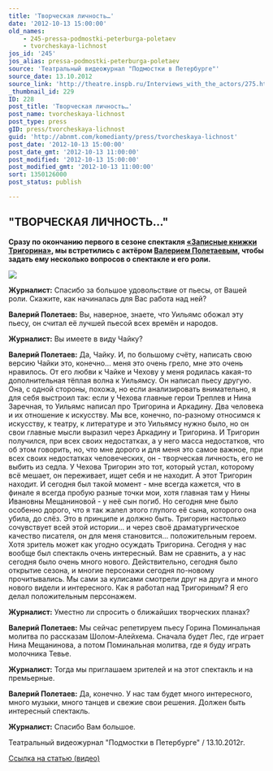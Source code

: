```yaml
---
title: 'Творческая личность…'
date: '2012-10-13 15:00:00'
old_names:
    - 245-pressa-podmostki-peterburga-poletaev
    - tvorcheskaya-lichnost
jos_id: '245'
jos_alias: pressa-podmostki-peterburga-poletaev
source: 'Театральный видеожурнал "Подмостки в Петербурге"'
source_date: 13.10.2012
source_link: 'http://theatre.inspb.ru/Interviews_with_the_actors/275.html'
_thumbnail_id: 229
ID: 228
post_title: 'Творческая личность…'
post_name: tvorcheskaya-lichnost
post_type: press
gID: press/tvorcheskaya-lichnost
guid: 'http://abnmt.com/komedianty/press/tvorcheskaya-lichnost'
post_date: '2012-10-13 15:00:00'
post_date_gmt: '2012-10-13 11:00:00'
post_modified: '2012-10-13 15:00:00'
post_modified_gmt: '2012-10-13 11:00:00'
sort: 1350126000
post_status: publish

---
```


## "ТВОРЧЕСКАЯ ЛИЧНОСТЬ..."


**Сразу по окончанию первого в сезоне спектакля [«Записные книжки Тригорина»][0], мы встретились с актёром [Валерием Полетаевым][1], чтобы задать ему несколько вопросов о спектакле и его роли.**


![](image-01.jpg)


**Журналист:** Спасибо за большое удовольствие от пьесы, от Вашей роли. Скажите, как начиналась для Вас работа над ней?


**Валерий Полетаев:** Вы, наверное, знаете, что Уильямс обожал эту пьесу, он считал её лучшей пьесой всех времён и народов.


**Журналист:** Вы имеете в виду Чайку?


**Валерий Полетаев:** Да, Чайку. И, по большому счёту, написать свою версию Чайки это, конечно... меня это очень грело, мне это очень нравилось. От его любви к Чайке и Чехову у меня родилась какая-то дополнительная тёплая волна к Уильямсу. Он написал пьесу другую. Она, с одной стороны, похожа, но если анализировать внимательно, я для себя выстроил так: если у Чехова главные герои Треплев и Нина Заречная, то Уильямс написал про Тригорина и Аркадину. Два человека и их отношение к искусству. Мы все, конечно, по-разному относимся к искусству, к театру, к литературе и это Уильямсу нужно было, но он свои главные мысли выразил через Аркадину и Тригорина. И Тригорин получился, при всех своих недостатках, а у него масса недостатков, что об этом говорить, но, что мне дорого и для меня это самое важное, при всех своих недостатках человеческих, он - творческая личность, его не выбить из седла. У Чехова Тригорин это тот, который устал, которому всё мешает, он переживает, ищет себя и не находит. А этот Тригорин находит. И сегодня был такой момент - мне всегда кажется, что в финале я всегда пробую разные точки мои, хотя главная там у Нины Ивановны Мещаниновой - у неё сын погиб. Но сегодня мне было особенно дорого, что я так жалел этого глупого её сына, которого она убила, до слёз. Это в принципе и должно быть. Тригорин настолько сочувствует всей этой истории... и через своё драматургическое качество писателя, он для меня становится... положительным героем. Хотя зритель может как угодно осуждать Тригорина. Сегодня у нас вообще был спектакль очень интересный. Вам не сравнить, а у нас сегодня было очень много нового. Действительно, сегодня было открытие сезона, и многие персонажи сегодня по-новому прочитывались. Мы сами за кулисами смотрели друг на друга и много нового видели и интересного. Как я работал над Тригориным? Я его делал положительным персонажем.


**Журналист:** Уместно ли спросить о ближайших творческих планах?


**Валерий Полетаев:** Мы сейчас репетируем пьесу Горина Поминальная молитва по рассказам Шолом-Алейхема. Сначала будет Лес, где играет Нина Мещанинова, а потом Поминальная молитва, где я буду играть молочника Тевье.


**Журналист:** Тогда мы приглашаем зрителей и на этот спектакль и на премьерные.


**Валерий Полетаев:** Да, конечно. У нас там будет много интересного, много музыки, много танцев и свежие свои решения. Должен быть интересный спектакль.


**Журналист:** Спасибо Вам большое.


Театральный видеожурнал "Подмостки в Петербурге" / 13.10.2012г.


[Ссылка на статью (видео)][2]

[0]: ../../performance/zapisnye-knizhki-trigorina "Записные книжки Тригорина"
[1]: ../../person/valerii-poletaev "Валерий Полетаев"
[2]: http://theatre.inspb.ru/Interviews_with_the_actors/275.html